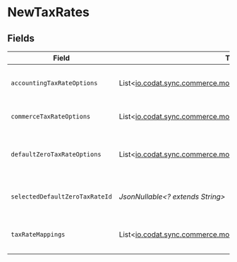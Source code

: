 # NewTaxRates


## Fields

| Field                                                                                                      | Type                                                                                                       | Required                                                                                                   | Description                                                                                                |
| ---------------------------------------------------------------------------------------------------------- | ---------------------------------------------------------------------------------------------------------- | ---------------------------------------------------------------------------------------------------------- | ---------------------------------------------------------------------------------------------------------- |
| `accountingTaxRateOptions`                                                                                 | List<[io.codat.sync.commerce.models.components.Option](../../models/components/Option.md)>                 | :heavy_minus_sign:                                                                                         | Array of accounting tax rate options.                                                                      |
| `commerceTaxRateOptions`                                                                                   | List<[io.codat.sync.commerce.models.components.Option](../../models/components/Option.md)>                 | :heavy_minus_sign:                                                                                         | Array of tax component options.                                                                            |
| `defaultZeroTaxRateOptions`                                                                                | List<[io.codat.sync.commerce.models.components.Option](../../models/components/Option.md)>                 | :heavy_minus_sign:                                                                                         | Default zero tax rate selected for sync.                                                                   |
| `selectedDefaultZeroTaxRateId`                                                                             | *JsonNullable<? extends String>*                                                                           | :heavy_minus_sign:                                                                                         | Default tax rate selected for sync.                                                                        |
| `taxRateMappings`                                                                                          | List<[io.codat.sync.commerce.models.components.TaxRateMapping](../../models/components/TaxRateMapping.md)> | :heavy_minus_sign:                                                                                         | Array of tax component to rate mapppings.                                                                  |